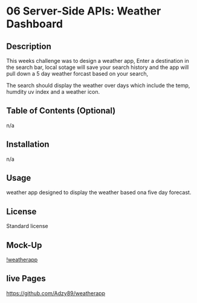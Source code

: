 # 06 Server-Side APIs: Weather Dashboard

## Description
This weeks challenge was to design a weather app, Enter a destination in the search bar, local sotage will save your search history and the app will pull down a 5 day weather forcast based on your search,

The search should display the weather over days which include the temp, humdity uv index and a weather icon.

## Table of Contents (Optional)

n/a

## Installation

n/a

## Usage

weather app designed to display the weather based ona five day forecast.

## License

Standard license

## Mock-Up

[!weatherapp](weatherapp\Assets\06-server-side-apis-homework-demo.png)

## live Pages

https://github.com/Adzy89/weatherapp
